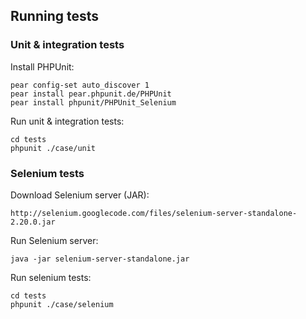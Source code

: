 ## Running tests ##

### Unit & integration tests ###

Install PHPUnit:

	pear config-set auto_discover 1
	pear install pear.phpunit.de/PHPUnit
	pear install phpunit/PHPUnit_Selenium

Run unit & integration tests:

	cd tests
	phpunit ./case/unit

### Selenium tests ###

Download Selenium server (JAR):

	http://selenium.googlecode.com/files/selenium-server-standalone-2.20.0.jar

Run Selenium server:

	java -jar selenium-server-standalone.jar

Run selenium tests:

	cd tests
	phpunit ./case/selenium

